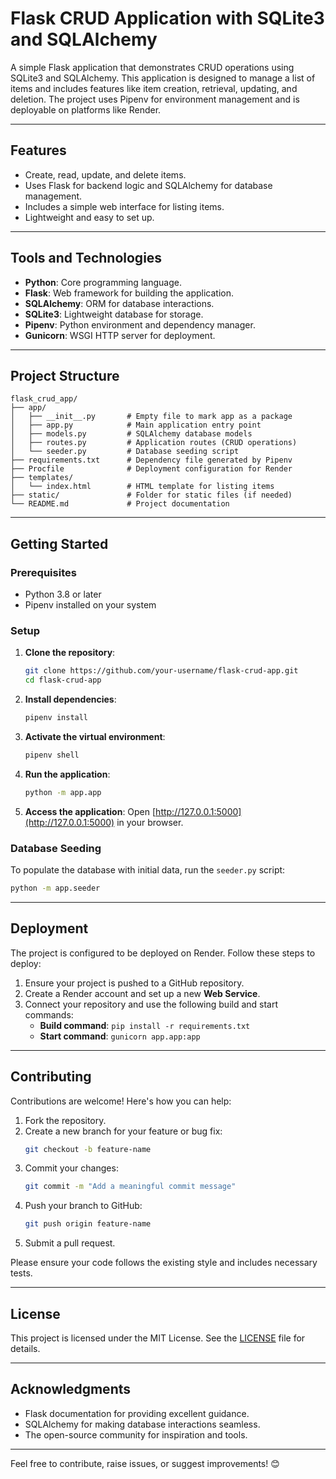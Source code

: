 # Flask CRUD Application with SQLite3 and SQLAlchemy

A simple Flask application that demonstrates CRUD operations using SQLite3 and SQLAlchemy. This application is designed to manage a list of items and includes features like item creation, retrieval, updating, and deletion. The project uses Pipenv for environment management and is deployable on platforms like Render.

---

## **Features**
- Create, read, update, and delete items.
- Uses Flask for backend logic and SQLAlchemy for database management.
- Includes a simple web interface for listing items.
- Lightweight and easy to set up.

---

## **Tools and Technologies**
- **Python**: Core programming language.
- **Flask**: Web framework for building the application.
- **SQLAlchemy**: ORM for database interactions.
- **SQLite3**: Lightweight database for storage.
- **Pipenv**: Python environment and dependency manager.
- **Gunicorn**: WSGI HTTP server for deployment.

---

## **Project Structure**
```
flask_crud_app/
├── app/
│   ├── __init__.py       # Empty file to mark app as a package
│   ├── app.py            # Main application entry point
│   ├── models.py         # SQLAlchemy database models
│   ├── routes.py         # Application routes (CRUD operations)
│   └── seeder.py         # Database seeding script
├── requirements.txt      # Dependency file generated by Pipenv
├── Procfile              # Deployment configuration for Render
├── templates/
│   └── index.html        # HTML template for listing items
├── static/               # Folder for static files (if needed)
└── README.md             # Project documentation
```

---

## **Getting Started**

### **Prerequisites**
- Python 3.8 or later
- Pipenv installed on your system

### **Setup**
1. **Clone the repository**:
   ```bash
   git clone https://github.com/your-username/flask-crud-app.git
   cd flask-crud-app
   ```

2. **Install dependencies**:
   ```bash
   pipenv install
   ```

3. **Activate the virtual environment**:
   ```bash
   pipenv shell
   ```

4. **Run the application**:
   ```bash
   python -m app.app
   ```

5. **Access the application**:
   Open [http://127.0.0.1:5000](http://127.0.0.1:5000) in your browser.

### **Database Seeding**
To populate the database with initial data, run the `seeder.py` script:
```bash
python -m app.seeder
```

---

## **Deployment**

The project is configured to be deployed on Render. Follow these steps to deploy:
1. Ensure your project is pushed to a GitHub repository.
2. Create a Render account and set up a new **Web Service**.
3. Connect your repository and use the following build and start commands:
   - **Build command**: `pip install -r requirements.txt`
   - **Start command**: `gunicorn app.app:app`

---

## **Contributing**

Contributions are welcome! Here's how you can help:
1. Fork the repository.
2. Create a new branch for your feature or bug fix:
   ```bash
   git checkout -b feature-name
   ```
3. Commit your changes:
   ```bash
   git commit -m "Add a meaningful commit message"
   ```
4. Push your branch to GitHub:
   ```bash
   git push origin feature-name
   ```
5. Submit a pull request.

Please ensure your code follows the existing style and includes necessary tests.

---

## **License**

This project is licensed under the MIT License. See the [LICENSE](LICENSE) file for details.

---

## **Acknowledgments**
- Flask documentation for providing excellent guidance.
- SQLAlchemy for making database interactions seamless.
- The open-source community for inspiration and tools.

---

Feel free to contribute, raise issues, or suggest improvements! 😊
